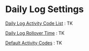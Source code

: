 # Daily Log Settings

[Daily Log Activity Code List]()
: TK

[Daily Log Rollover Time]()
: TK

[Default Activity Codes]()
: TK